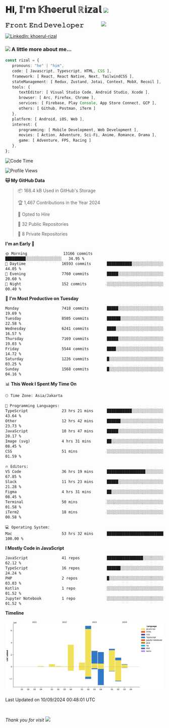<h1> 𝐇𝐢, 𝕀'𝕞 𝕂𝕙𝕠𝕖𝕣𝕦𝕝 ℝ𝕚𝕫𝕒𝕝 <img src="https://media.giphy.com/media/mGcNjsfWAjY5AEZNw6/giphy.gif" width="50"></h1>
<img align='right' src="https://media.giphy.com/media/v1.Y2lkPTc5MGI3NjExOWI2ajR2NGJubzBsZHFuaHMwajRrcDNsNXJwOG8yb3F0NjhkNXF4OSZlcD12MV9pbnRlcm5hbF9naWZfYnlfaWQmY3Q9cw/fkZukR450RQ1qnGaq9/giphy.gif" width="200">
<strong style="font-size:20px;">𝙵𝚛𝚘𝚗𝚝 𝙴𝚗𝚍 𝙳𝚎𝚟𝚎𝚕𝚘𝚙𝚎𝚛</strong>
</p></em>

[![LinkedIn: khoerul-rizal](https://img.shields.io/badge/khoerul--rizal-blue?style=flat-square&logo=Linkedin&logoColor=white&link=https://www.linkedin.com/in/khoerul-rizal/)](https://www.linkedin.com/in/khoerul-rizal/)

### <img src="https://media.giphy.com/media/VgCDAzcKvsR6OM0uWg/giphy.gif" width="50"> A little more about me...

```typescript
const rizal = {
   pronouns: "he" | "him",
   code: [ Javascript, Typescript, HTML, CSS ],
   framework: [ React, React Native, Next, TailwindCSS ],
   stateManagement: [ Redux, Zustand, Jotai, Context, MobX, Recoil ],
   tools: {
      textEditor: [ Visual Studio Code, Android Studio, Xcode ],
      browser: [ Arc, Firefox, Chrome ],
      services: [ Firebase, Play Console, App Store Connect, GCP ],
      others: [ Github, Postman, iTerm ]
   },
   platform: [ Android, iOS, Web ],
   interest: {
      programming: [ Mobile Development, Web Development ],
      movies: [ Action, Adventure, Sci-Fi, Anime, Romance, Drama ],
      game: [ Adventure, FPS, Racing ]
   },
};
```

<!--START_SECTION:waka-->
![Code Time](http://img.shields.io/badge/Code%20Time-1%2C020%20hrs%2017%20mins-blue)

![Profile Views](http://img.shields.io/badge/Profile%20Views-0-blue)

**🐱 My GitHub Data** 

> 📦 168.4 kB Used in GitHub's Storage 
 > 
> 🏆 1,467 Contributions in the Year 2024
 > 
> 💼 Opted to Hire
 > 
> 📜 32 Public Repositories 
 > 
> 🔑 8 Private Repositories 
 > 
**I'm an Early 🐤** 

```text
🌞 Morning                13166 commits       █████████░░░░░░░░░░░░░░░░   34.95 % 
🌆 Daytime                16593 commits       ███████████░░░░░░░░░░░░░░   44.05 % 
🌃 Evening                7760 commits        █████░░░░░░░░░░░░░░░░░░░░   20.60 % 
🌙 Night                  152 commits         ░░░░░░░░░░░░░░░░░░░░░░░░░   00.40 % 
```
📅 **I'm Most Productive on Tuesday** 

```text
Monday                   7418 commits        █████░░░░░░░░░░░░░░░░░░░░   19.69 % 
Tuesday                  8505 commits        ██████░░░░░░░░░░░░░░░░░░░   22.58 % 
Wednesday                6241 commits        ████░░░░░░░░░░░░░░░░░░░░░   16.57 % 
Thursday                 7169 commits        █████░░░░░░░░░░░░░░░░░░░░   19.03 % 
Friday                   5544 commits        ████░░░░░░░░░░░░░░░░░░░░░   14.72 % 
Saturday                 1226 commits        █░░░░░░░░░░░░░░░░░░░░░░░░   03.25 % 
Sunday                   1568 commits        █░░░░░░░░░░░░░░░░░░░░░░░░   04.16 % 
```


📊 **This Week I Spent My Time On** 

```text
🕑︎ Time Zone: Asia/Jakarta

💬 Programming Languages: 
TypeScript               23 hrs 21 mins      ███████████░░░░░░░░░░░░░░   43.64 % 
Other                    12 hrs 42 mins      ██████░░░░░░░░░░░░░░░░░░░   23.73 % 
JavaScript               10 hrs 47 mins      █████░░░░░░░░░░░░░░░░░░░░   20.17 % 
Image (svg)              4 hrs 31 mins       ██░░░░░░░░░░░░░░░░░░░░░░░   08.45 % 
CSS                      51 mins             ░░░░░░░░░░░░░░░░░░░░░░░░░   01.59 % 

🔥 Editors: 
VS Code                  36 hrs 19 mins      █████████████████░░░░░░░░   67.85 % 
Slack                    11 hrs 23 mins      █████░░░░░░░░░░░░░░░░░░░░   21.28 % 
Figma                    4 hrs 31 mins       ██░░░░░░░░░░░░░░░░░░░░░░░   08.45 % 
Terminal                 50 mins             ░░░░░░░░░░░░░░░░░░░░░░░░░   01.58 % 
iTerm2                   18 mins             ░░░░░░░░░░░░░░░░░░░░░░░░░   00.58 % 

💻 Operating System: 
Mac                      53 hrs 32 mins      █████████████████████████   100.00 % 
```

**I Mostly Code in JavaScript** 

```text
JavaScript               41 repos            ████████████████░░░░░░░░░   62.12 % 
TypeScript               16 repos            ██████░░░░░░░░░░░░░░░░░░░   24.24 % 
PHP                      2 repos             █░░░░░░░░░░░░░░░░░░░░░░░░   03.03 % 
Kotlin                   1 repo              ░░░░░░░░░░░░░░░░░░░░░░░░░   01.52 % 
Jupyter Notebook         1 repo              ░░░░░░░░░░░░░░░░░░░░░░░░░   01.52 % 
```



**Timeline**

![Lines of Code chart](https://raw.githubusercontent.com/khoerulrizal/khoerulrizal/main/assets/bar_graph.png)


 Last Updated on 10/09/2024 00:48:01 UTC
<!--END_SECTION:waka-->
</details>
<br/>

<em>Thank you for visit</em> <img src="https://media.giphy.com/media/v1.Y2lkPTc5MGI3NjExcHdvNm1qZWtjaGw0ZjdwM3Z3NnY2dHlueTVuODBta2FiY20wM2YybSZlcD12MV9pbnRlcm5hbF9naWZfYnlfaWQmY3Q9cw/tV25tpdKqdFa9x81k2/giphy.gif" width="40">
